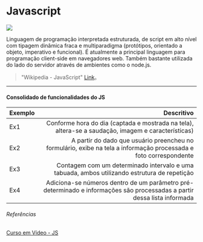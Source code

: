 # Javascript

[![](https://i.imgur.com/2WI82xG.png)](https://i.imgur.com/2WI82xG.png)


Linguagem de programação interpretada estruturada, de script em alto nível com tipagem dinâmica fraca e multiparadigma (protótipos, orientado a objeto, imperativo e funcional).
É atualmente a principal linguagem para programação client-side em navegadores web. Também bastante utilizada do lado do servidor através de ambientes como o node.js.
> "Wikipedia - JavaScript" [Link](https://pt.wikipedia.org/wiki/JavaScript)。


------------



#### Consolidado de funcionalidades do JS

| Exemplo      | Descritivo |
| --------- | -----:|
| Ex1 | Conforme hora do dia (captada e mostrada na tela), altera-se a saudação, imagem e características) |
| Ex2 | A partir do dado que usuário preencheu no formulário, exibe na tela a informação processada e foto correspondente |
| Ex3 | Contagem com um determinado intervalo e uma tabuada, ambos utilizando estrutura de repetição |
| Ex4 | Adiciona-se números dentro de um parâmetro pré-determinado e informações são processadas a partir dessa lista informada |


###### Referências
[Curso em Vídeo - JS](https://www.youtube.com/playlist?list=PLHz_AreHm4dlsK3Nr9GVvXCbpQyHQl1o1 "Curso em Vídeo - JS")
